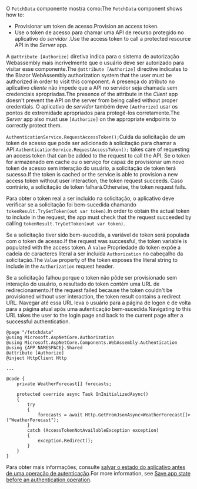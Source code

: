 <span data-ttu-id="36aed-101">O `FetchData` componente mostra como:</span><span class="sxs-lookup"><span data-stu-id="36aed-101">The `FetchData` component shows how to:</span></span>

* <span data-ttu-id="36aed-102">Provisionar um token de acesso.</span><span class="sxs-lookup"><span data-stu-id="36aed-102">Provision an access token.</span></span>
* <span data-ttu-id="36aed-103">Use o token de acesso para chamar uma API de recurso protegido no aplicativo do *servidor* .</span><span class="sxs-lookup"><span data-stu-id="36aed-103">Use the access token to call a protected resource API in the *Server* app.</span></span>

<span data-ttu-id="36aed-104">A `@attribute [Authorize]` diretiva indica para o sistema de autorização Webassembly mais incrivelmente que o usuário deve ser autorizado para visitar esse componente.</span><span class="sxs-lookup"><span data-stu-id="36aed-104">The `@attribute [Authorize]` directive indicates to the Blazor WebAssembly authorization system that the user must be authorized in order to visit this component.</span></span> <span data-ttu-id="36aed-105">A presença do atributo no aplicativo *cliente* não impede que a API no servidor seja chamada sem credenciais apropriadas.</span><span class="sxs-lookup"><span data-stu-id="36aed-105">The presence of the attribute in the *Client* app doesn't prevent the API on the server from being called without proper credentials.</span></span> <span data-ttu-id="36aed-106">O aplicativo de *servidor* também deve `[Authorize]` usar os pontos de extremidade apropriados para protegê-los corretamente.</span><span class="sxs-lookup"><span data-stu-id="36aed-106">The *Server* app also must use `[Authorize]` on the appropriate endpoints to correctly protect them.</span></span>

<span data-ttu-id="36aed-107">`AuthenticationService.RequestAccessToken();`Cuida da solicitação de um token de acesso que pode ser adicionado à solicitação para chamar a API.</span><span class="sxs-lookup"><span data-stu-id="36aed-107">`AuthenticationService.RequestAccessToken();` takes care of requesting an access token that can be added to the request to call the API.</span></span> <span data-ttu-id="36aed-108">Se o token for armazenado em cache ou o serviço for capaz de provisionar um novo token de acesso sem interação do usuário, a solicitação de token terá sucesso.</span><span class="sxs-lookup"><span data-stu-id="36aed-108">If the token is cached or the service is able to provision a new access token without user interaction, the token request succeeds.</span></span> <span data-ttu-id="36aed-109">Caso contrário, a solicitação de token falhará.</span><span class="sxs-lookup"><span data-stu-id="36aed-109">Otherwise, the token request fails.</span></span>

<span data-ttu-id="36aed-110">Para obter o token real a ser incluído na solicitação, o aplicativo deve verificar se a solicitação foi bem-sucedida chamando `tokenResult.TryGetToken(out var token)`.</span><span class="sxs-lookup"><span data-stu-id="36aed-110">In order to obtain the actual token to include in the request, the app must check that the request succeeded by calling `tokenResult.TryGetToken(out var token)`.</span></span> 

<span data-ttu-id="36aed-111">Se a solicitação tiver sido bem-sucedida, a variável de token será populada com o token de acesso.</span><span class="sxs-lookup"><span data-stu-id="36aed-111">If the request was successful, the token variable is populated with the access token.</span></span> <span data-ttu-id="36aed-112">A `Value` Propriedade do token expõe a cadeia de caracteres literal a ser incluída `Authorization` no cabeçalho da solicitação.</span><span class="sxs-lookup"><span data-stu-id="36aed-112">The `Value` property of the token exposes the literal string to include in the `Authorization` request header.</span></span>

<span data-ttu-id="36aed-113">Se a solicitação falhou porque o token não pôde ser provisionado sem interação do usuário, o resultado do token contém uma URL de redirecionamento.</span><span class="sxs-lookup"><span data-stu-id="36aed-113">If the request failed because the token couldn't be provisioned without user interaction, the token result contains a redirect URL.</span></span> <span data-ttu-id="36aed-114">Navegar até essa URL leva o usuário para a página de logon e de volta para a página atual após uma autenticação bem-sucedida.</span><span class="sxs-lookup"><span data-stu-id="36aed-114">Navigating to this URL takes the user to the login page and back to the current page after a successful authentication.</span></span>

```razor
@page "/fetchdata"
@using Microsoft.AspNetCore.Authorization
@using Microsoft.AspNetCore.Components.WebAssembly.Authentication
@using {APP NAMESPACE}.Shared
@attribute [Authorize]
@inject HttpClient Http

...

@code {
    private WeatherForecast[] forecasts;

    protected override async Task OnInitializedAsync()
    {
        try
        {
            forecasts = await Http.GetFromJsonAsync<WeatherForecast[]>("WeatherForecast");
        }
        catch (AccessTokenNotAvailableException exception)
        {
            exception.Redirect();
        }
    }
}
```

<span data-ttu-id="36aed-115">Para obter mais informações, consulte [salvar o estado do aplicativo antes de uma operação de autenticação](xref:security/blazor/webassembly/additional-scenarios#save-app-state-before-an-authentication-operation).</span><span class="sxs-lookup"><span data-stu-id="36aed-115">For more information, see [Save app state before an authentication operation](xref:security/blazor/webassembly/additional-scenarios#save-app-state-before-an-authentication-operation).</span></span>
